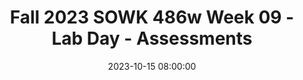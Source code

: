 ---
layout: single_presentation
name: fall-2023-sowk-486w-week-09-lab-day-assessments.md
title: "Fall 2023 SOWK 486w Week 09 - Lab Day - Assessments"
date:  2023-10-15 08:00:00
presentation_id: EHDLIU
permalink: /presentations/EHDLIU/
redirect_from:
  - /presentations/EHDLIU/fall-2023-sowk-486w-week-09-lab-day-assessments
slides: 
  - slide_name: deck-11543-large-0.jpeg
    slide_text: >
      <p>Assessments
      Lab Day
      gathering information and formulating it into a coherent picture of the client and his or her circumstances Jacob Campbell, LICSW Heritage University Fall 2023 SOWK 486</p>
      
  - slide_name: deck-11543-large-1.jpeg
    slide_text: >
      <p>Social histories
      Agenda
      Implicit Bias Teach Back Activity Genograms &amp; Eco-maps
      Jacob Campbell, Ph.D. LICSW
      Heritage University
      Fall 2023 SOWK 486w</p>
      
  - slide_name: deck-11543-large-2.jpeg
    slide_text: >
      <p>Examples of Writing
      Resilience and Dimensions of
      APA Style Website
      My Feedback
      Applied Transdisciplinarity
      Example Papers
      Document
      Jacob Campbell, Ph.D. LICSW
      Heritage University
      Fall 2023 SOWK 486w</p>
      
  - slide_name: deck-11543-large-3.jpeg
    slide_text: >
      <p>I M P L I C I T
      ntrospection indfulness
      You must acknowledge that implicit bias exists and then learn about your own implicit bias Stress increases our use of cognitive shortcuts, including implicit biases
      erspective Taking
      earn to Slow Down ndividuation
      Try to walk in someone else’s shoes by considering experiences from the perspective of a person from stereotyped groups
      To recognize our own implicit biases, we must stop, think, and re ect.
      Use individual personal characteristics, not group stereotypes, to evaluate clients.
      heck Your Messaging
      nstitutionalize Fairness take Two
      Instead of trying to be color- or gender-blind, use evidence-based statements that decrease implicit bias such as welcoming and embracing multiculturalism and gender diversity.
      Organizations must also commit and work to overcome it
      Counteracting implicit bias and working toward cultural humility is lifelong work and must be practiced consistently and constantly
      Heritage University fl
      Jacob Campbell, Ph.D. LICSW
      (Hepworth et al., 2022) Fall 2023 SOWK 486w</p>
      
  - slide_name: deck-11543-large-4.jpeg
    slide_text: >
      <p>https://implicit.harvard.edu/implicit/selectatest.html
      Jacob Campbell, Ph.D. LICSW
      Heritage University
      Fall 2023 SOWK 486w</p>
      
  - slide_name: deck-11543-large-5.jpeg
    slide_text: >
      <p>Layout of the Social History
      Presenting Problem
      Life Experiences
      Impressions and Recommendations
      Jacob Campbell, Ph.D. LICSW
      Heritage University
      Fall 2023 SOWK 486w</p>
      
  - slide_name: deck-11543-large-6.jpeg
    slide_text: >
      <p>Layout of the Social History Presenting Problem
      Impressions and Recommendations
      • Description and history of the presenting problem • Introductory section
      Life Experiences
      Jacob Campbell, Ph.D. LICSW
      Heritage University
      Fall 2023 SOWK 486w</p>
      
  - slide_name: deck-11543-large-7.jpeg
    slide_text: >
      <p>Layout of the Social History Presenting Problem
      • Description and history of the presenting problem • Introductory section
      Impressions and Recommendations
      • Presenting problem Detail major points Generally the “why are you here today section”
      Life Experiences
      Jacob Campbell, Ph.D. LICSW
      My method for mental health evaluations
      Heritage University
      Fall 2023 SOWK 486w</p>
      
  - slide_name: deck-11543-large-8.jpeg
    slide_text: >
      <p>Layout of the Social History Presenting Problem
      Esmeralda, a 32 year old Hispanic married with three children female completed this mental health evaluation at the TCCH BHS Pasco o ce. She was accompanied by her husband and one child. Her primary language is Spanish, and the evaluation was completed in her native language. Her insurance, Medicaid, has been veri ed. She was referred by Crisis Response Unit after being hospitalized at Lourdes Medical Center after an attempted suicide. She presented with symptoms related to depression and anxiety.
      Impressions and Recommendations
      Life Experiences
      fi
      ffi
      Jacob Campbell, Ph.D. LICSW
      Heritage University
      Fall 2023 SOWK 486w</p>
      
  - slide_name: deck-11543-large-9.jpeg
    slide_text: >
      <p>Layout of the Social History Presenting Problem
      • Family of origin • Birth and childhood
      Impressions and Recommendations
      • Marriages and signi cant relationships • Current living arrangements • Education
      Life Experiences
      fi
      Jacob Campbell, Ph.D. LICSW
      • Military service
      Heritage University
      Fall 2023 SOWK 486w</p>
      
  - slide_name: deck-11543-large-10.jpeg
    slide_text: >
      <p>Layout of the Social History Presenting Problem
      • Employment history • Medical history
      Impressions and Recommendations
      • Legal history • Social and recreational interests • Religious activities
      Life Experiences
      Jacob Campbell, Ph.D. LICSW
      • Client successes, strengths, and resources
      Heritage University
      Fall 2023 SOWK 486w</p>
      
  - slide_name: deck-11543-large-11.jpeg
    slide_text: >
      <p>Layout of the Social History Presenting Problem
      Impressions and Recommendations
      • Impressions • Recommendations
      Life Experiences
      Jacob Campbell, Ph.D. LICSW
      Heritage University
      Fall 2023 SOWK 486w</p>
      
  - slide_name: deck-11543-large-12.jpeg
    slide_text: >
      <p>Tri-Cities Community Health Behavioral Health Services
      Mental Health Evaluation Example
      MENTAL HEALTH EVALUATION Prepared by/Cred.:
      Date of Intake:
      Request Of Service:
      Dimension I. Client Personal Information Client Name: Date of Birth: Age: Gender: Client Ethnicity: Client Place of Birth: Primary Language: Secondary: Is a power of attorney needed? Yes No (If needed, explain.) Are legal guardianship documents needed? Yes No (If needed, explain.) Is there CPS involvement? Yes No (If yes, explain.) Dimension II. Referral &amp; Admitting Problem
      TCCH BHS
      Referral Source: Client Presenting Problem: (symptoms/length)
      Dimension III: Client Treatment History, Mental Health/Psychiatric/Substance Abuse Name of Provider Reason for Treatment Medication(s) Prescribed Outcome (Include dates.)
      (e.g. CD, psych. hospital, residential, OP. Include diagnosis.)
      • Dimension I. Client Personal Information
      (Successful/Unsuccessful/ AMA)
      • Dimension II. Referral &amp; Admitting Problem Current Substance Use: GAIN-SS Score: N/A Family/Significant Other History of Substance Use: Is there a need for present referral to CD specialist? Yes Relationship to Client
      No
      Dimension IV: Family/Significant Other Mental Health/Psychiatric History Mental Health/ Diagnosis History of Suicide History of Homicide (If yes, explain.) (If yes, explain.) Psych History Yes No Yes No Yes No Unk. Yes No Yes No Yes No Unk. Yes No Yes No Yes No Unk. Yes No Yes No Yes No Unk. Yes No Yes No Yes No Unk.
      • Dimension III: Client Treatment History, Mental Health/Psychiatric/Substance Abuse • Dimension IV: Family/Signi cant Other Mental Health/Psychiatric History
      1
      Heritage University fi
      Jacob Campbell, Ph.D. LICSW
      Fall 2023 SOWK 486w</p>
      
  - slide_name: deck-11543-large-13.jpeg
    slide_text: >
      <p>Mental Health Evaluation Example
      Dimension V: Abuse/Neglect Client History of Abuse/Neglect: (If abuse is reported by a client age 17 or younger, a documented CPS referral must occur within 48 hours. Call 509-737-2800.)
      Dimension VI: Crisis/Risk Assessment Client History of Suicide/Homicide: (Ideation, plan, means, attempts when/age?) Current Crisis/Risk Assessment: (Must include current risk of suicide/homicide/risk of self-harm.) Does a referral for provision of emergency/crisis services need to be made at this time? Yes
      No
      (If yes, identify referral provider.)
      Present Treatment Need Grief/Loss Issues: Dimension VII: Client Medical History Has the client ever suffered from a head injury? Yes No Age:
      Result:
      Is the client currently or recently pregnant? Yes No (If yes, how many months?) Has the client recently given birth? Yes No (If yes, how long ago?) Is there a Medical Advance Directive in place? Yes No (If yes, does ct wish to provide a copy?) Medical History: (Include any/all hospitalizations and reasons.) Client History/Presence of Chronic Infections/Diseases: (Incl. HIV, Hepatitis, treatments.) Yes No
      TCCH BHS
      (If yes, explain.)
      • Dimension V: Abuse/Neglect
      Client Present Healthcare Needs: Has the primary care provider been notified? Yes
      No
      Primary Care Provider Name:
      • Dimension VI: Crisis/Risk Assessment • Dimension VII: Client Medical History • Dimension VIII: Psychosocial • Dimension IX: Legal Issues
      (If no primary care provider was identified, name the provider that you are referring the client to.) Is an EPSDT referral needed? (for anyone under age 21) Yes No
      If needed, has an EPSDT letter been sent to the medical provider? Current Medications: (Include dosage and the reason prescribed.)
      Yes
      No
      N/A
      Dimension VIII: Psychosocial Family Support System: Peer Support System: Provider Support: Employment/Education History: Cultural Issues/Religious Beliefs Identified: Yes No (If yes, explain.) Has a consult referral been made? Yes No (If yes, what kind?) Sexual Orientation Need(s): Yes No (If yes, explain.) Functional Strengths/Interest of Client and/or Family: Dimension IX: Legal Issues Present/Past Legal Issues: (charges and dates) Court ordered to treatment? LRA Client? DOC supervision? Adult Parole: Adult Probation: Name of PO:
      Yes No Yes No Yes No (If so, document evidence of oral or written notification.) Yes No (If so, document evidence of oral or written notification.) Yes No (If so, document evidence of oral or written notification.) Phone Number: County: 2
      Jacob Campbell, Ph.D. LICSW
      Heritage University
      Fall 2023 SOWK 486w</p>
      
  - slide_name: deck-11543-large-14.jpeg
    slide_text: >
      <p>Juvenile Court: Name of JPO:
      Yes No (If so, document evidence of oral or written notification.) Phone Number: County:
      Mental Health Evaluation Example
      Dimension X: Developmental History of Developmental Delays/Need: (Specify.) Present Services in Place: (i.e. 504, IEP, SSI, DDD, DVR) Dimension XI: Environmental Need/Barriers to Treatment Does the client have problems with any of the following? (Please check all that apply.) Housing Food Clothing Economic Employment Transportation Education Legal Social/Recreational Primary Support Network/Death or Loss ADL’s Chronic Medical Condition(s)/Access to Healthcare Other Psychosocial/Environmental Problems Current Mental Status Appearance: . Psychomotor Behavior: . Attention and Concentration: . Speech: Thought Process: . Orientation: . Memory: . Level of Cooperation/Relating: Affect: . Mood: . Thought Content: . Hallucinations: . Delusions: . Suicidal &amp; Homicidal Ideation: . Phobias: . Judgment: . Insight: .
      . .
      Admitting Diagnoses
      TCCH BHS
      • Dimension X: Developmental
      Axis I: Axis II: Axis III: Axis IV: Axis V: (Current GAF) Inter-agency Services Needed Referral to Therapy: Yes No Referral to Case Management: Referral to Psychiatrist: Yes No Referral to Nueva Substance Abuse Dept.: Clinical Summary/Recommendation for Treatment:
      Yes Yes
      No No
      Have all releases of information been obtained for all formal/informal supports? (e.g. medical providers, legal providers, DSHS, etc.) Yes No
      • Dimension XI: Environmental Need/ Barriers to Treatment • Current Mental Status • Admitting Diagnoses
      ___________________________________________ Intake Staff Signature/Cred.
      __________________ Date
      • Inter-agency Services Needed 3
      Jacob Campbell, Ph.D. LICSW
      Heritage University
      Fall 2023 SOWK 486w</p>
      
  - slide_name: deck-11543-large-15.jpeg
    slide_text: >
      <p>Practice with Social Histories
      • Family of origin
      • Employment history
      • Birth and childhood
      • Medical history
      • Marriages and signi cant relationships
      • Legal history
      • Current living arrangements • Education • Military service
      fi
      Jacob Campbell, Ph.D. LICSW
      • Social and Recreational interests • Religious activities
      Work with a partner to go through some of the process of completing a social history with them. You can either use real life information or make up informational a part of a role-play.
      • Client successes, Strengths, and resources
      Heritage University
      Fall 2023 SOWK 486w</p>
      
  - slide_name: deck-11543-large-16.jpeg
    slide_text: >
      <p>Students are to develop a 5-10 minute short presentation teaching your peers about assessing the chosen area.
      • Assessing biophysical Functioning (pp. 168-172) • Assessing Cognitive/Perceptual Functioning (pp. 172-176)
      This Week
      • Assessing A ective Functioning (pp. 176-180) • Assessing Behavioral Functioning (pp. 180-182) • Assessing Environmental System (pp. 182-186) Group Discussion (Hepworth et al., 2022) Jacob Campbell, Ph.D. LICSW ff
      􀅵
      In Class Teach Back Activity
      Heritage University
      Fall 2023 SOWK 486w
      Provide Info</p>
      
  - slide_name: deck-11543-large-17.jpeg
    slide_text: >
      <p>campbell_j@heritage.edu
      Jacob Campbell, Ph.D. LICSW
      Heritage University
      Fall 2023 SOWK 486w</p>
      
  - slide_name: deck-11543-large-18.jpeg
    slide_text: >
      <p>Family Assessments Eco-Map
      A
      E
      P
      Jacob Campbell, Ph.D. LICSW
      Heritage University
      Fall 2023 SOWK 486w</p>
      
  - slide_name: deck-11543-large-19.jpeg
    slide_text: >
      <p>Mini Mental Status Exams
      Jacob Campbell, Ph.D. LICSW
      Heritage University
      Fall 2023 SOWK 486w</p>
      
  - slide_name: deck-11543-large-20.jpeg
    slide_text: >
      <p>Mental Status Exam The General Components
      • General appearance
      • Intelligence
      • Behavior
      • Reality testing
      • Thought process and content
      • Suicidal or homicidal ideation
      • A ect
      • Judgment
      • Impulse control • Insight • Cognitive functioning
      ff
      Jacob Campbell, Ph.D. LICSW
      Heritage University
      Fall 2023 SOWK 486w</p>
      
  - slide_name: deck-11543-large-21.jpeg
    slide_text: >
      <p>General Appearance
      Use of mobility device Posture and gait
      Build Meticulous
      Self-neglect
      Grooming
      Garish
      Skillfully applied
      Outstanding features
      Disabilities
      Physical characteristics
      Important physical features
      Immaculate Fashionable
      Dress
      Unconventional Jacob Campbell, Ph.D. LICSW
      Heritage University
      Appearance Fall 2023 SOWK 486w</p>
      
  - slide_name: deck-11543-large-22.jpeg
    slide_text: >
      <p>General Appearance Passive Sullen
      Ingratiating
      Guarded
      Hostility
      Seductive
      Attitude and Interpersonal Style
      Uncooperative Demanding
      Jacob Campbell, Ph.D. LICSW
      Heritage University
      Manipulative Playful
      Inappropriate boundaries Contemptuous
      Withdrawn
      Fall 2023 SOWK 486w</p>
      
  - slide_name: deck-11543-large-23.jpeg
    slide_text: >
      <p>General Appearance Flat
      Liable Bland Facial expression
      Awkward Motor hyperactivity
      Motor retardations Mannerism
      Posturing
      Tics and twitches Rigid
      Tension Severe akathisia
      Agitated
      Behavior and Psychomotor activity
      Hyperactive Combative
      Jacob Campbell, Ph.D. LICSW
      Heritage University
      Tardive dyskinesia Seated quietly
      Fall 2023 SOWK 486w</p>
      
  - slide_name: deck-11543-large-24.jpeg
    slide_text: >
      <p>General Appearance Impoverished Pressured
      Perseveration
      Dysarthria Neologisms
      Speech and Language
      Monotonous Emotional
      Stereotypy Aphasia
      Global aphasia
      Jacob Campbell, Ph.D. LICSW
      Heritage University
      Accented
      Wernike’s aphasia Broca’s aphasia
      Fall 2023 SOWK 486w</p>
      
  - slide_name: deck-11543-large-25.jpeg
    slide_text: >
      <p>Emotions
      Full range of a ect A ect
      Broad
      Constricted
      Congruent with mood Appropriate Flat
      Anhedonic
      Emotional withdrawal
      Blunted Labile
      Euphoric Expansive
      Mood
      Middle insomnia
      Initial insomnia Hypersomnia
      ff
      ff
      Jacob Campbell, Ph.D. LICSW
      Anxious
      Clients description
      Terminal insomnia Sleep
      Euthymic
      Heritage University
      Fall 2023 SOWK 486w</p>
      
  - slide_name: deck-11543-large-26.jpeg
    slide_text: >
      <p>Cognitive Functioning Lethargy
      Attention and concentration
      Oriented Times Four
      Orientation and level of consciousness
      Coma
      Stupor
      Obtundation
      Anterograde amnesia Transient global amnesia Amnesia
      Retrograde amnesia Memory
      Registration Retention Retrieval Short term memory Jacob Campbell, Ph.D. LICSW
      Heritage University
      Head Injuries
      Long term memory
      Fall 2023 SOWK 486w</p>
      
  - slide_name: deck-11543-large-27.jpeg
    slide_text: >
      <p>Cognitive Functioning Memory Testing
      Ability to Abstract and Generalize
      Information Intelligence
      Jacob Campbell, Ph.D. LICSW
      Heritage University
      Fall 2023 SOWK 486w</p>
      
  - slide_name: deck-11543-large-28.jpeg
    slide_text: >
      <p>Somatic delusions Nihilistic delusions Thought Content
      Delusions
      Bizarre behavior
      Grandiose delusions
      Delusional guilt Ideas of inference
      Thought content
      Magical thinking
      Thoughts and Perception
      Ideas of reference
      Distortions Though broadcasting
      Suspiciousness
      Paranoid delusions
      Thought withdrawal
      Thought insertion
      Illusions Hallucinations Disordered Perceptions
      Dearealization
      Depersonalization
      Jacob Campbell, Ph.D. LICSW
      Heritage University
      Fall 2023 SOWK 486w</p>
      
  - slide_name: deck-11543-large-29.jpeg
    slide_text: >
      <p>Thoughts and Perception Loose association
      Perseverative
      Racing thoughts
      Conceptual disorganization Neologism Overvalued
      Thought Process
      Distractable Goal directed
      Spontaneous
      Incoherent Circumstantial
      Jacob Campbell, Ph.D. LICSW
      Heritage University
      Tangentiality Clang association
      Illogical
      Flight of ideas
      blocking
      Impoverished
      Fall 2023 SOWK 486w</p>
      
  - slide_name: deck-11543-large-30.jpeg
    slide_text: >
      <p>Somatic preoccupations Phobias
      Preoccupations
      Obsessions
      Compulsions
      Suicidality, Homicidality, Impulse control
      Jacob Campbell, Ph.D. LICSW
      Heritage University
      Thoughts and Perception
      Insight and Judgment
      Fall 2023 SOWK 486w</p>
      
  - slide_name: deck-11543-large-31.jpeg
    slide_text: >
      <p>The Checklist Manifesto Hot to Get things Done Right
      Jacob Campbell, Ph.D. LICSW
      Heritage University
      Fall 2023 SOWK 486w</p>
      
  - slide_name: deck-11543-large-32.jpeg
    slide_text: >
      <p>Suicide Risk Assessment Listen for Risk Factors
      Ask Directly About Suicide
      Assess Suicidal Ideation &amp; Behaviors
      Assess for Other Risk Factors (Hepworth, et al., 2017) Jacob Campbell, Ph.D. LICSW
      Heritage University
      Fall 2023 SOWK 486w</p>
      
  - slide_name: deck-11543-large-33.jpeg
    slide_text: >
      <p>Suicide Risk Assessment Adults Listen for Risk Factors
      Feelings of despair and hopelessness Previous suicide attempts Concrete, available, and lethal plans to commit suicide Family history of suicide Perseveration about suicide
      Lack of support systems and other forms of isolation Feelings of worthlessness Belief that others would be better off if the client were dead Advanced age Substance abuse (Hepworth, et al., 2017)
      Jacob Campbell, Ph.D. LICSW
      Heritage University
      Fall 2023 SOWK 486w</p>
      
  - slide_name: deck-11543-large-34.jpeg
    slide_text: >
      <p>Suicide Risk Assessment Youth Listen for Risk Factors
      Feelings of despair and hopelessness Previous suicide attempts Concrete, available, and lethal plans to commit suicide Family history of suicide Perseveration about suicide Lack of support systems and other forms of isolation Feelings of worthlessness Belief that others would be better off if the client were dead Advanced age Substance abuse
      Deterioration in personal habits Decline in school achievement Marked increase in sadness, moodiness, and sudden tearful reactions Loss of appetite Use of drugs or alcohol Talk of death or dying Withdrawal from friends and family Making nal arrangements, such as giving away valued possessions Sudden or unexplained departure from past behaviors (Hepworth, et al., 2017)
      fi
      Jacob Campbell, Ph.D. LICSW
      Heritage University
      Fall 2023 SOWK 486w</p>
      
  - slide_name: deck-11543-large-35.jpeg
    slide_text: >
      <p>Suicide Risk Assessment Listen for Risk Factors
      Have you have thoughts about death or suicide?
      Ask Directly About Suicide
      (Hepworth, et al., 2017) Jacob Campbell, Ph.D. LICSW
      Heritage University
      Fall 2023 SOWK 486w</p>
      
  - slide_name: deck-11543-large-36.jpeg
    slide_text: >
      <p>Suicide Risk Assessment Listen for Risk Factors
      Ask Directly About Suicide
      Assess Suicidal Ideation &amp; Behaviors
      I’d like to ask you more about that.
      History Thoughts Plan Intent Means
      (Hepworth, et al., 2017) Jacob Campbell, Ph.D. LICSW
      Heritage University
      Fall 2023 SOWK 486w</p>
      
  - slide_name: deck-11543-large-37.jpeg
    slide_text: >
      <p>Suicide Risk Assessment Listen for Risk Factors
      Ask Directly About Suicide
      Assess Suicidal Ideation &amp; Behaviors
      • Hopelessness • Impulsivity
      Assess for Other Risk Factors
      • Protective factors (deterrents) • Warning signs (imminent risk)
      Jacob Campbell, Ph.D. LICSW
      Heritage University
      Fall 2023 SOWK 486w
      (Hepworth, et al., 2017)</p>
      
  - slide_name: deck-11543-large-38.jpeg
    slide_text: >
      <p>Elder Assessment
      Jacob Campbell, Ph.D. LICSW
      Heritage University
      Fall 2023 SOWK 486w</p>
      
  - slide_name: deck-11543-large-39.jpeg
    slide_text: >
      <p>Adequacy of Client’s Environments • A physical environment that is adequate, is stable, and fosters health and safety (this includes housing as well as surroundings that are free of toxins and other health risks) • Adequate social support systems (e.g., family, relatives, friends, neighbors, organized groups) • A liation with a meaningful and responsive faith community • Access to timely, appropriate, a ordable health care (including vaccinations, physicians, dentists, medications, and nursing homes) • Access to safe, reliable, a ordable child and elder care services • Access to recreational facilities • Transportation—to work, socialize, utilize resources, and exercise rights as a citizen
      • Adequate housing that provides ample space, sanitation, privacy, and safety from hazards and pollution (both air and noise) • Responsive police and re protection and a reasonable degree of security • Safe and healthful work conditions • Su cient nancial resources to purchase essential resources (e.g., food, clothing, housing) • Adequate nutritional intake • Predictable living arrangements with caring others (especially for children) • Opportunities for education and self-ful llment • Access to legal assistance • Employment opportunities
      Heritage University fi
      ff
      ff
      fi
      fi
      ffi
      ffi
      Jacob Campbell, Ph.D. LICSW
      Fall 2023 SOWK 486w
      (Hepworth, et al., 2017)</p>
      
  - slide_name: deck-11543-large-40.jpeg
    slide_text: >
      <p>Intrapersonal Functioning Biophysical Functioning • Physical characteristics and
      • Alcohol use and abuse • Use and abuse of other
      presentation • Physical health • Use and abuse of medications,
      • Dual diagnosis: comorbid
      alcohol, and drugs
      addictive and mental disorders
      Cognitive/Perceptual Functioning • Intellectual functioning
      • Values
      • Judgment
      • Misconceptions
      • Reality testing
      • Self-concept
      • Coherence
      • Assessing thought
      • Cognitive lexibility
      f
      f
      Jacob Campbell, Ph.D. LICSW
      Affective Functioning
      substances
      • Emotional control
      • Major depressive
      • Range of emotions
      disorder
      • Appropriateness of
      • Suicidal risk
      affect • Assessing affective disorders • Bipolar disorder
      • Behavioral Functioning • Excesses • Risk of violence • De iciencies • Motivation
      disorders
      (Hepworth, et al., 2017) Heritage University
      Fall 2023 SOWK 486w</p>
      
  - slide_name: deck-11543-large-41.jpeg
    slide_text: >
      <p>Assessing Aggression • Personal history • Interpersonal relationships and social supports • Psychological factors • Physical conditions • History of violence • Current threats and plans of violence • Current crisis and situation (Hepworth, et al., 2017) Jacob Campbell, Ph.D. LICSW
      Heritage University
      Fall 2023 SOWK 486w</p>
      
  - slide_name: deck-11543-large-42.jpeg
    slide_text: >
      <p>Assessing Person-In-Environment Fit • Environmental Systems
      • A rming
      • Physical environment
      • Harmful
      • Adequacy
      • Spirituality and a liation with a faith community
      • Health
      • Spirituality
      • Safety
      • Religion
      • Social support systems
      • Cognitive, a ective, and behavioral dimensions of faith
      • Missing
      (Hepworth, et al., 2017)
      ffi
      ff
      ffi
      Jacob Campbell, Ph.D. LICSW
      Heritage University
      Fall 2023 SOWK 486w</p>
      
  - slide_name: deck-11543-large-43.jpeg
    slide_text: >
      <p>Biopsychosocial Assessments • Identifying information (e.g., name, age, referral source, brief overview of the presenting problem) • A history of the present circumstances (i.e., the presenting problem, symptoms) • The past psychiatric and medical history of the client and the client’s family (e.g., injuries, operations, medical conditions, medication, ongoing medical treatment) • The client’s social history (e.g., overview of client’s childhood, family structure, living situation, employment and employment history, educational history, hobbies, daily routine, religious or spiritual preferences, friends, past trauma, substance use) • A mental status exam and DSM-5 diagnosis • A formulation (e.g., a statement that summarizes and synthesizes the most important aspects of the case to create a story of the client and his or her past and presenting problems) • For children and adolescents, a brief overview of developmental milestones may be included, addressing the age at which he/she began crawling, walking, talking, toilet training, and so on. (Hepworth, et al., 2017) Jacob Campbell, Ph.D. LICSW
      Heritage University
      Fall 2023 SOWK 486w</p>
      
  - slide_name: deck-11543-large-44.jpeg
    slide_text: >
      <p>Common Role and Developmental Transitions for Older Age Group
      • Work, career choices
      • Separation or divorce
      • Health impairment
      • Institutionalization
      • Parenthood
      • Single parenthood
      • Post-parenthood years
      • Death of a spouse or partner
      • Geographic moves and migrations
      • Military deployments
      • Marriage or partnership commitment • Retirement (Hepworth, et al., 2017) Jacob Campbell, Ph.D. LICSW
      Heritage University
      Fall 2023 SOWK 486w</p>
      
  - slide_name: deck-11543-large-45.jpeg
    slide_text: >
      <p>Common Role and Developmental Transitions for Younger Age Group
      • Changing grades, especially transitioning to middle school or high school • The birth of a sibling • Illness of a parent or caregiver • Loss of social status at school through bullying or peer victimization • Breaking up with a dating partner
      • The loss of a friendship either through death or argument • Death of a parent or caregiver • Personal illness • Questions surrounding sexual identity • Addition of a new stepparent to a divorced family
      (Hepworth, et al., 2017) Jacob Campbell, Ph.D. LICSW
      Heritage University
      Fall 2023 SOWK 486w</p>
      
  - slide_name: deck-11543-large-46.jpeg
    slide_text: >
      <p>Typical Wants Involved in Presenting Problems • To have less family con ict
      • To overcome depression
      • To feel valued by one’s spouse or partner
      • To have more friends
      • To be self-supporting
      • To be included in decision making
      • To achieve greater companionship in marriage or relationship
      • To get discharged from an institution
      • To gain more self-con dence
      • To make a di cult decision • To master fear or anxiety
      • To have more freedom
      • To cope with children more e ectively
      • To control one’s temper
      (Hepworth, et al., 2017) Heritage University ff
      fl
      fi
      ffi
      Jacob Campbell, Ph.D. LICSW
      Fall 2023 SOWK 486w</p>
      
presentation_description: >
  <p>Week nine continues the work we started in week seven and looks at assessments. We will examine our own bias, and students will have a chance to go through and do an implicit bias test. During class, we will discuss social histories, with an opportunity to practice asking questions about this in small groups. Also, students do their teach-back activity. If there is time, we will do some activities around genograms and eco-maps.</p>
  
downloadable_slides: deck-11543.pdf
slides_count: 47
header:
  teaser: deck-11543-thumb-0.jpeg
presentation_video:
location: "Heritage University"
tags:
  - Heritage University
  - BASW Program
  - SOWK 486w
---